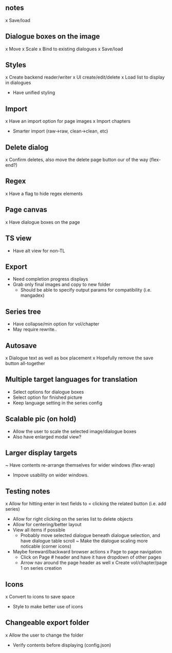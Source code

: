 ## notes
x Save/load

## Dialogue boxes on the image
x Move
x Scale
x Bind to existing dialogues
x Save/load

## Styles
x Create backend reader/writer
x UI create/edit/delete
x Load list to display in dialogues
- Have unified styling

## Import
x Have an import option for page images
x Import chapters
- Smarter import (raw->raw, clean->clean, etc)

## Delete dialog
x Confirm deletes, also move the delete page button our of the way (flex-end?)

## Regex
x Have a flag to hide regex elements

## Page canvas
x Have dialogue boxes on the page

## TS view
- Have alt view for non-TL

## Export
- Need completion progress displays
- Grab only final images and copy to new folder
    + Should be able to specify output params for compatibility (i.e. mangadex)

## Series tree
- Have collapse/min option for vol/chapter
- May require rewrite..

## Autosave
x Dialogue text as well as box placement
x Hopefully remove the save button all-together

## Multiple target languages for translation
- Select options for dialogue boxes
- Select option for finished picture
- Keep language setting in the series config

## Scalable pic (on hold)
- Allow the user to scale the selected image/dialogue boxes
- Also have enlarged modal view?

## Larger display targets
~ Have contents re-arrange themselves for wider windows (flex-wrap)
- Impove usability on wider windows.


## Testing notes
x Allow for hitting enter in text fields to = clicking the related button (i.e. add series)
- Allow for right clicking on the series list to delete objects
- Allow for centering/better layout
- View all items if possible
    + Probably move selected dialogue beneath dialogue selection, and have dialogue table scroll
~ Make the dialogue scaling more noticable (corner icons)
- Maybe foreward/backward browser actions
x Page to page navigation
    + Click on Page # header and have it have dropdown of other pages
    + Arrow nav around the page header as well
x Create vol/chapter/page 1 on series creation

## Icons
x Convert to icons to save space
- Style to make better use of icons

## Changeable export folder
x Allow the user to change the folder
- Verify contents before displaying (config.json)